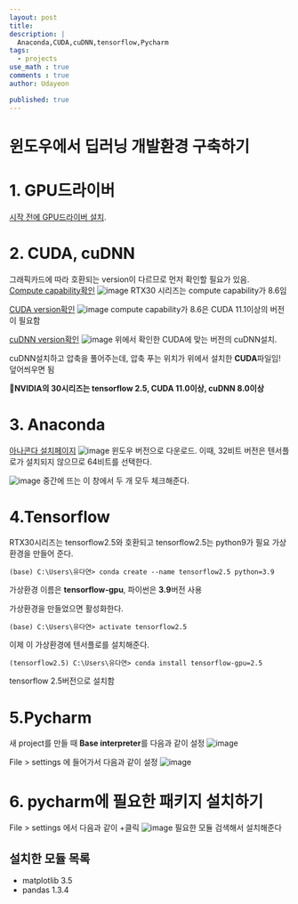 ```yaml
---
layout: post
title: 
description: |
  Anaconda,CUDA,cuDNN,tensorflow,Pycharm 
tags:
  - projects
use_math : true
comments : true
author: Udayeon

published: true
---
```






# 윈도우에서 딥러닝 개발환경 구축하기 

# 1. GPU드라이버
[시작 전에 GPU드라이버 설치](https://www.nvidia.co.kr/Download/index.aspx?lang=kr).   
   
# 2. CUDA, cuDNN
그래픽카드에 따라 호환되는 version이 다르므로 먼저 확인할 필요가 있음.      
[Compute capability확인](https://developer.nvidia.com/cuda-gpus)
![image](https://user-images.githubusercontent.com/69246778/142557347-6fc03f09-fc83-4bf4-b1dd-78e61e5fadc4.png)
RTX30 시리즈는 compute capability가 8.6임   
   
[CUDA version확인](https://en.wikipedia.org/wiki/CUDA)
![image](https://user-images.githubusercontent.com/69246778/142557607-ea7771bb-0a9c-48b4-b7f8-fb1ba32bd889.png)
compute capability가 8.6은 CUDA 11.1이상의 버전이 필요함   
   
[cuDNN version확인](https://developer.nvidia.com/rdp/cudnn-download)
![image](https://user-images.githubusercontent.com/69246778/142557757-3f576d56-0fad-41b1-a8f8-d04fdb25530e.png)
위에서 확인한 CUDA에 맞는 버전의 cuDNN설치.
   
cuDNN설치하고 압축을 풀어주는데, 압축 푸는 위치가 위에서 설치한 **CUDA**파일임! 덮어씌우면 됨

📌**NVIDIA의 30시리즈는 tensorflow 2.5, CUDA 11.0이상, cuDNN 8.0이상**

# 3. Anaconda
[아나콘다 설치페이지](https://www.anaconda.com/products/individual)
![image](https://user-images.githubusercontent.com/69246778/142382694-721a7f92-af02-4d2c-b1bf-557af4ae4334.png)
윈도우 버전으로 다운로드. 이때, 32비트 버전은 텐서플로가 설치되지 않으므로 64비트를 선택한다.
   
![image](https://user-images.githubusercontent.com/69246778/142382837-5de79d48-3edc-4b46-9028-0d3b8cfb4d97.png)
중간에 뜨는 이 창에서 두 개 모두 체크해준다.
   
# 4.Tensorflow
RTX30시리즈는 tensorflow2.5와 호환되고 tensorflow2.5는 python9가 필요
가상환경을 만들어 준다.
```
(base) C:\Users\유다연> conda create --name tensorflow2.5 python=3.9
```
가상환경 이름은 **tensorflow-gpu**, 파이썬은 **3.9**버전 사용
   
가상환경을 만들었으면 활성화한다.
```
(base) C:\Users\유다연> activate tensorflow2.5
```
   
이제 이 가상환경에 텐서플로를 설치해준다.
```
(tensorflow2.5) C:\Users\유다연> conda install tensorflow-gpu=2.5
```
tensorflow 2.5버전으로 설치함   

# 5.Pycharm
새 project를 만들 때 **Base interpreter**를 다음과 같이 설정
![image](https://user-images.githubusercontent.com/69246778/142384513-c793af11-9609-45fc-8d58-91380abe86b0.png)
   
File > settings 에 들어가서 다음과 같이 설정
![image](https://user-images.githubusercontent.com/69246778/142558176-d4443a90-484b-4f01-8984-e534bc67e24f.png)

# 6. pycharm에 필요한 패키지 설치하기
File > settings 에서 다음과 같이 +클릭
![image](https://user-images.githubusercontent.com/69246778/142558675-d92aaed0-8636-4d7a-bc83-fd33e75995ad.png)
필요한 모듈 검색해서 설치해준다
   
## 설치한 모듈 목록
* matplotlib 3.5
* pandas 1.3.4
